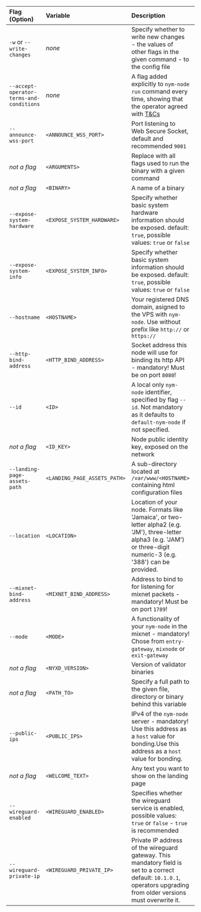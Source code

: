 | **Flag (Option)**                              | **Variable**                                                                                                      | **Description**                                                                                                                                                                   | **Syntax example**                                            |
|:-----------------------------------------------|:------------------------------------------------------------------------------------------------------------------|:----------------------------------------------------------------------------------------------------------------------------------------------------------------------------------|:--------------------------------------------------------------|
| `-w` or `--write-changes`                      | *none*                                                                                                            | Specify whether to write new changes - the values of other flags in the given command - to the config file                                                                        | `--write-changes`                                             |
| `--accept-operator-terms-and-conditions`       | *none*                                                                                                            | A flag added explicitly to `nym-node run` command every time, showing that the operator agreed with [T&Cs](#terms--conditions)                                                    | `--accept-operator-terms-and-conditions`                      |
| `--announce-wss-port`                          | `<ANNOUNCE_WSS_PORT>`                                                                                             | Port listening to Web Secure Socket, default and recommended `9001`                                                                                                               | `9001`                                                        |
| *not a flag*                                   | `<ARGUMENTS>`                                                                                                     | Replace with all flags used to run the binary with a given command                                                                                                                | `--id alice_super_node –accept-operator-terms-and-conditions` |
| *not a flag*                                   | `<BINARY> `                                                                                                       | A name of a binary                                                                                                                                                                | `nym-node`                                                    |
| `--expose-system-hardware`                     | `<EXPOSE_SYSTEM_HARDWARE>`                                                                                        | Specify whether basic system hardware information should be exposed. default: `true`, possible values: `true` or `false`                                                          | `--expose-system-hardware false`                              |
| `--expose-system-info`                         | `<EXPOSE_SYSTEM_INFO>`                                                                                            | Specify whether basic system information should be exposed. default: `true`, possible values: `true` or `false`                                                                   | `--expose-system-info false`                                  |
| `--hostname`                                   | `<HOSTNAME>`                                                                                                      | Your registered DNS domain, asigned to the VPS with `nym-node`. Use without prefix like `http://` or `https://`                                                                   | `exit-gateway1.squad.nsl`                                     |
| `--http-bind-address`                          | `<HTTP_BIND_ADDRESS>`                                                                                             | Socket address this node will use for binding its http API - mandatory! Must be on port `8080`!                                                                                   | `--http-bind-address 0.0.0.0:8080`                            |
| `--id`                                         | `<ID>`                                                                                                            | A local only `nym-node` identifier, specified by flag `--id`. Not mandatory as it defaults to `default-nym-node` if not specified.                                                | `--id alice_super_node`                                       |
| *not a flag*                                   | `<ID_KEY>`                                                                                                        | Node public identity key, exposed on the network                                                                                                                                  | `GQvHcg61viyN9brWn1hficjD66Q9TorsLN2CMGJewVfo`                |
| `--landing-page-assets-path`                   | `<LANDING_PAGE_ASSETS_PATH>`                                                                                      | A sub-directory located at `/var/www/<HOSTNAME>` containing html configuration files                                                                                              | `/var/www/exit-gateway1.squad.nsl`                            |
| `--location`                                   | `<LOCATION>`                                                                                                      | Location of your node. Formats like 'Jamaica',  or two-letter alpha2 (e.g. 'JM'), three-letter alpha3 (e.g. 'JAM') or three-digit numeric-3 (e.g. '388') can be provided.         | `--location JAM`                                              |
| `--mixnet-bind-address`                        | `<MIXNET_BIND_ADDRESS>`                                                                                           | Address to bind to for listening for mixnet packets - mandatory! Must be on port `1789`!                                                                                          | `--mixnet-bind-address 0.0.0.0:1789`                          |
| `--mode`                                       | `<MODE>`                                                                                                          | A functionality of your `nym-node` in the mixnet - mandatory! Chose from `entry-gateway`, `mixnode` or `exit-gateway`                                                             | `--mode exit-gateway`                                         |
| *not a flag*                                   | `<NYXD_VERSION>`                                                                                                  | Version of validator binaries                                                                                                                                                     | `v0.43.0`                                                     |
| *not a flag*                                   | `<PATH_TO>`                                                                                                       | Specify a full path to the given file, directory or binary behind this variable                                                                                                   | `/root/src/nym/target/release/`                               |
| `--public-ips`                                 | `<PUBLIC_IPS>`                                                                                                    | IPv4 of the `nym-node` server - mandatory! Use this address as a `host` value for bonding.Use this address as a `host` value for bonding.                                         | `--public-ips "$(curl -4 https://ifconfig.me)"`               |
| *not a flag*                                   | `<WELCOME_TEXT>`                                                                                                  | Any text you want to show on the landing page                                                                                                                                     | Welcome to Nym Node, operator contact is example@email.me     |
| `--wireguard-enabled`                          | `<WIREGUARD_ENABLED>`                                                                                             | Specifies whether the wireguard service is enabled, possible values: `true` or `false` - `true` is recommended                                                                    | `--wireguard-enabled true`                                    |
| `--wireguard-private-ip`                       | `<WIREGUARD_PRIVATE_IP>`                                                                                          | Private IP address of the wireguard gateway. This mandatory field is set to a correct default: `10.1.0.1`, operators upgrading from older versions must overwrite it.             | `--wireguard-private-ip 10.1.0.1`                             |
